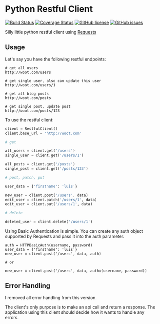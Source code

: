 # Python Restful Client

[![Build Status](https://travis-ci.org/luisfcolon/py_restful_client.svg?branch=master)](https://travis-ci.org/luisfcolon/py_restful_client)
[![Coverage Status](https://coveralls.io/repos/github/luisfcolon/py_restful_client/badge.svg?branch=master)](https://coveralls.io/github/luisfcolon/py_restful_client?branch=master)
[![GitHub license](https://img.shields.io/badge/license-MIT-blue.svg)](https://raw.githubusercontent.com/luisfcolon/py_restful_client/master/LICENSE)
[![GitHub issues](https://img.shields.io/github/issues/luisfcolon/py_restful_client.svg)](https://github.com/luisfcolon/py_restful_client/issues)

Silly little python restful client using [Requests](http://docs.python-requests.org/en/master/)

## Usage

Let's say you have the following restful endpoints:

```
# get all users
http://woot.com/users

# get single user, also can update this user
http://woot.com/users/1

# get all blog posts
http://woot.com/posts

# get single post, update post
http://woot.com/posts/123
```

To use the restful client:

```python
client = RestfulClient()
client.base_url = 'http://woot.com'

# get

all_users = client.get('/users')
single_user = client.get('/users/1')

all_posts = client.get('/posts')
single_post = client.get('/posts/123')

# post, patch, put

user_data = {'firstname': 'luis'}

new_user = client.post('/users', data)
edit_user = client.patch('/users/1', data)
edit_user = client.put('/users/1', data)

# delete

deleted_user = client.delete('/users/1')
```

Using Basic Authentication is simple. You can create any auth object supported by Requests and pass it into the auth parameter.


```
auth = HTTPBasicAuth(username, password)
user_data = {'firstname': 'luis'}
new_user = client.post('/users', data, auth) 

# or

new_user = client.post('/users', data, auth=(username, password))

```

## Error Handling

I removed all error handling from this version.

The client's only purpose is to make an api call and return a response. The application using this client should decide how it wants to handle any errors.


